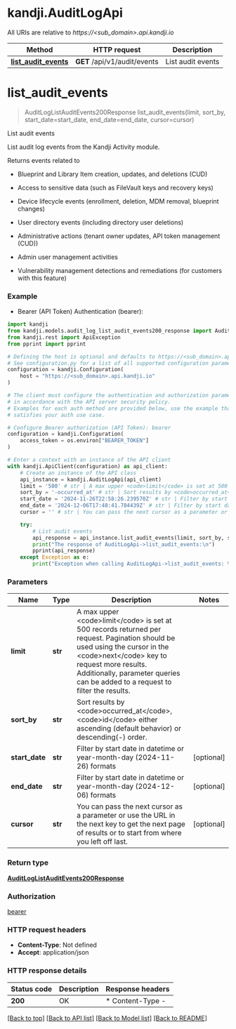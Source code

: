 # kandji.AuditLogApi

All URIs are relative to *https://&lt;sub_domain&gt;.api.kandji.io*

Method | HTTP request | Description
------------- | ------------- | -------------
[**list_audit_events**](AuditLogApi.md#list_audit_events) | **GET** /api/v1/audit/events | List audit events


# **list_audit_events**
> AuditLogListAuditEvents200Response list_audit_events(limit, sort_by, start_date=start_date, end_date=end_date, cursor=cursor)

List audit events

<p>List audit log events from the Kandji Activity module.</p>
<p>Returns events related to</p>
<ul>
<li><p>Blueprint and Library Item creation, updates, and deletions (CUD)</p>
</li>
<li><p>Access to sensitive data (such as FileVault keys and recovery keys)</p>
</li>
<li><p>Device lifecycle events (enrollment, deletion, MDM removal, blueprint changes)</p>
</li>
<li><p>User directory events (including directory user deletions)</p>
</li>
<li><p>Administrative actions (tenant owner updates, API token management (CUD))</p>
</li>
<li><p>Admin user management activities</p>
</li>
<li><p>Vulnerability management detections and remediations (for customers with this feature)</p>
</li>
</ul>

### Example

* Bearer (API Token) Authentication (bearer):

```python
import kandji
from kandji.models.audit_log_list_audit_events200_response import AuditLogListAuditEvents200Response
from kandji.rest import ApiException
from pprint import pprint

# Defining the host is optional and defaults to https://<sub_domain>.api.kandji.io
# See configuration.py for a list of all supported configuration parameters.
configuration = kandji.Configuration(
    host = "https://<sub_domain>.api.kandji.io"
)

# The client must configure the authentication and authorization parameters
# in accordance with the API server security policy.
# Examples for each auth method are provided below, use the example that
# satisfies your auth use case.

# Configure Bearer authorization (API Token): bearer
configuration = kandji.Configuration(
    access_token = os.environ["BEARER_TOKEN"]
)

# Enter a context with an instance of the API client
with kandji.ApiClient(configuration) as api_client:
    # Create an instance of the API class
    api_instance = kandji.AuditLogApi(api_client)
    limit = '500' # str | A max upper <code>limit</code> is set at 500 records returned per request. Pagination should be used using the cursor in the <code>next</code> key to request more results. Additionally, parameter queries can be added to a request to filter the results.
    sort_by = '-occurred_at' # str | Sort results by <code>occurred_at</code>, <code>id</code> either ascending (default behavior) or descending(-) order.
    start_date = '2024-11-26T22:58:26.239570Z' # str | Filter by start date in datetime or year-month-day (2024-11-26) formats (optional)
    end_date = '2024-12-06T17:48:41.784439Z' # str | Filter by start date in datetime or year-month-day (2024-12-06) formats (optional)
    cursor = '' # str | You can pass the next cursor as a parameter or use the URL in the next key to get the next page of results or to start from where you left off last. (optional)

    try:
        # List audit events
        api_response = api_instance.list_audit_events(limit, sort_by, start_date=start_date, end_date=end_date, cursor=cursor)
        print("The response of AuditLogApi->list_audit_events:\n")
        pprint(api_response)
    except Exception as e:
        print("Exception when calling AuditLogApi->list_audit_events: %s\n" % e)
```



### Parameters


Name | Type | Description  | Notes
------------- | ------------- | ------------- | -------------
 **limit** | **str**| A max upper &lt;code&gt;limit&lt;/code&gt; is set at 500 records returned per request. Pagination should be used using the cursor in the &lt;code&gt;next&lt;/code&gt; key to request more results. Additionally, parameter queries can be added to a request to filter the results. | 
 **sort_by** | **str**| Sort results by &lt;code&gt;occurred_at&lt;/code&gt;, &lt;code&gt;id&lt;/code&gt; either ascending (default behavior) or descending(-) order. | 
 **start_date** | **str**| Filter by start date in datetime or year-month-day (2024-11-26) formats | [optional] 
 **end_date** | **str**| Filter by start date in datetime or year-month-day (2024-12-06) formats | [optional] 
 **cursor** | **str**| You can pass the next cursor as a parameter or use the URL in the next key to get the next page of results or to start from where you left off last. | [optional] 

### Return type

[**AuditLogListAuditEvents200Response**](AuditLogListAuditEvents200Response.md)

### Authorization

[bearer](../README.md#bearer)

### HTTP request headers

 - **Content-Type**: Not defined
 - **Accept**: application/json

### HTTP response details

| Status code | Description | Response headers |
|-------------|-------------|------------------|
**200** | OK |  * Content-Type -  <br>  |

[[Back to top]](#) [[Back to API list]](../README.md#documentation-for-api-endpoints) [[Back to Model list]](../README.md#documentation-for-models) [[Back to README]](../README.md)

